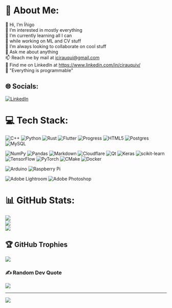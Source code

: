 # 💫 About Me:
👋 Hi, I’m Íñigo<br>👀 I’m interested in mostly everything<br>🌱 I’m currently learning all I can<br>🔭 while working on ML and CV stuff<br>👯 I’m always looking to collaborate on cool stuff<br>💬 Ask me about anything<br>📫 Reach me by mail at icirauqui@gmail.com<br>:link: Find me on LinkedIn at https://www.linkedin.com/in/cirauquiv/<br>:speech_balloon: "Everything is programmable"<br>


## 🌐 Socials:
[![LinkedIn](https://img.shields.io/badge/LinkedIn-%230077B5.svg?logo=linkedin&logoColor=white)](https://linkedin.com/in/cirauquiv) 

# 💻 Tech Stack:
![C++](https://img.shields.io/badge/c++-%2300599C.svg?style=flat&logo=c%2B%2B&logoColor=white) 
![Python](https://img.shields.io/badge/python-3670A0?style=flat&logo=python&logoColor=ffdd54) 
![Rust](https://img.shields.io/badge/rust-%23000000.svg?style=flat&logo=rust&logoColor=white)
![Flutter](https://img.shields.io/badge/flutter-%23000000.svg?style=flat&logo=flutter&logoColor=blue)
![Progress](https://img.shields.io/badge/-Progress-brightgreen.svg?style=flat&logo=progress&logoColor=white)
![HTML5](https://img.shields.io/badge/html5-%23E34F26.svg?style=flat&logo=html5&logoColor=white)
![Postgres](https://img.shields.io/badge/postgres-%23316192.svg?style=flat&logo=postgresql&logoColor=white) 
![MySQL](https://img.shields.io/badge/mysql-%2300f.svg?style=flat&logo=mysql&logoColor=white)

![NumPy](https://img.shields.io/badge/numpy-%23013243.svg?style=flat&logo=numpy&logoColor=white) 
![Pandas](https://img.shields.io/badge/pandas-%23150458.svg?style=flat&logo=pandas&logoColor=white) 
![Markdown](https://img.shields.io/badge/markdown-%23000000.svg?style=flat&logo=markdown&logoColor=white) 
![Cloudflare](https://img.shields.io/badge/Cloudflare-F38020?style=flat&logo=Cloudflare&logoColor=white) 
![Qt](https://img.shields.io/badge/Qt-%23217346.svg?style=flat&logo=Qt&logoColor=white) 
![Keras](https://img.shields.io/badge/Keras-%23D00000.svg?style=flat&logo=Keras&logoColor=white) 
![scikit-learn](https://img.shields.io/badge/scikit--learn-%23F7931E.svg?style=flat&logo=scikit-learn&logoColor=white) 
![TensorFlow](https://img.shields.io/badge/TensorFlow-%23FF6F00.svg?style=flat&logo=TensorFlow&logoColor=white) 
![PyTorch](https://img.shields.io/badge/PyTorch-%23EE4C2C.svg?style=flat&logo=PyTorch&logoColor=white) 
![CMake](https://img.shields.io/badge/CMake-%23008FBA.svg?style=flat&logo=cmake&logoColor=white) 
![Docker](https://img.shields.io/badge/docker-%230db7ed.svg?style=flat&logo=docker&logoColor=white) 

![Arduino](https://img.shields.io/badge/-Arduino-00979D?style=flat&logo=Arduino&logoColor=white) 
![Raspberry Pi](https://img.shields.io/badge/-RaspberryPi-C51A4A?style=flat&logo=Raspberry-Pi)

![Adobe Lightroom](https://img.shields.io/badge/Adobe%20Lightroom-31A8FF.svg?style=flat&logo=Adobe%20Lightroom&logoColor=white) 
![Adobe Photoshop](https://img.shields.io/badge/adobephotoshop-%2331A8FF.svg?style=flat&logo=adobephotoshop&logoColor=white)

# 📊 GitHub Stats:
![](https://github-readme-stats.vercel.app/api?username=icirauqui&theme=default&hide_border=false&include_all_commits=true&count_private=true)<br/>
![](https://github-readme-streak-stats.herokuapp.com/?user=icirauqui&theme=default&hide_border=false)<br/>
![](https://github-readme-stats.vercel.app/api/top-langs/?username=icirauqui&theme=default&hide_border=false&include_all_commits=true&count_private=true&layout=compact)

## 🏆 GitHub Trophies
![](https://github-profile-trophy.vercel.app/?username=icirauqui&theme=onestar&no-frame=true&no-bg=true&margin-w=4)

### ✍️ Random Dev Quote
![](https://quotes-github-readme.vercel.app/api?type=vetical&theme=radical)

---
[![](https://visitcount.itsvg.in/api?id=icirauqui&icon=0&color=0)](https://visitcount.itsvg.in)

<!-- Proudly created with GPRM ( https://gprm.itsvg.in ) -->




<!---

- 👋 Hi, I’m @icirauqui
- 👀 I’m interested in everything
- 🌱 I’m currently learning all I can
- 💞️ I’m looking to collaborate on cool stuff
- 📫 Reach me by mail at icirauqui@gmail.com
- :link: Find me in LinkedIn at https://www.linkedin.com/in/cirauquiv/
--->



<!---
icirauqui/icirauqui is a ✨ special ✨ repository because its `README.md` (this file) appears on your GitHub profile.
You can click the Preview link to take a look at your changes.
--->
